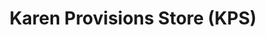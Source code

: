 ---
title: "Karen Provisions Store (KPS)"
url: /nairobi/karen-provisions-store-kps/
shop: Supermarkt
---